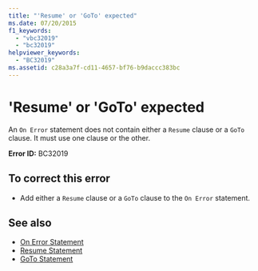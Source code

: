 ```yaml
---
title: "'Resume' or 'GoTo' expected"
ms.date: 07/20/2015
f1_keywords: 
  - "vbc32019"
  - "bc32019"
helpviewer_keywords: 
  - "BC32019"
ms.assetid: c28a3a7f-cd11-4657-bf76-b9daccc383bc
---
```

# 'Resume' or 'GoTo' expected
An `On Error` statement does not contain either a `Resume` clause or a `GoTo` clause. It must use one clause or the other.  
  
 **Error ID:** BC32019  
  
## To correct this error  
  
- Add either a `Resume` clause or a `GoTo` clause to the `On Error` statement.  
  
## See also

- [On Error Statement](../language-reference/statements/on-error-statement.md)
- [Resume Statement](../language-reference/statements/resume-statement.md)
- [GoTo Statement](../language-reference/statements/goto-statement.md)
